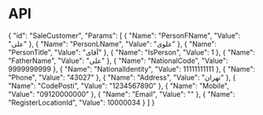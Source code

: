 # API
{
    "id": "SaleCustomer",
    "Params": [
        {
            "Name": "PersonFName",
            "Value": "علی"
        },
        {
            "Name": "PersonLName",
            "Value": "علوی"
        },
        {
            "Name": "PersonTitle",
            "Value": "آقای"
        },
        {
            "Name": "IsPerson",
            "Value": 1
        },
        {
            "Name": "FatherName",
            "Value": "علی"
        },
        {
            "Name": "NationalCode",
            "Value": 9999999999
        },
        {
            "Name": "NationalIdentity",
            "Value": 11111111111
        },
        {
            "Name": "Phone",
            "Value": "43027"
        },
        {
            "Name": "Address",
            "Value": "تهران"
        },
        {
            "Name": "CodePosti",
            "Value": "1234567890"
        },
        {
            "Name": "Mobile",
            "Value": "09120000000"
        },
        {
            "Name": "Email",
            "Value": ""
        },
        {
            "Name": "RegisterLocationId",
            "Value": 10000034
        }
    ]
}
